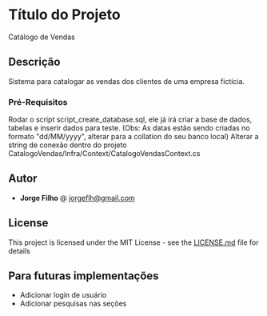 # Título do Projeto

Catálogo de Vendas

## Descrição

Sistema para catalogar as vendas dos clientes de uma empresa fictícia.

### Pré-Requisitos

Rodar o script script_create_database.sql, ele já irá criar a base de dados, tabelas e inserir dados para teste. 
(Obs: As datas estão sendo criadas no formato "dd/MM/yyyy", alterar para a collation do seu banco local)
Alterar a string de conexão dentro do projeto CatalogoVendas/Infra/Context/CatalogoVendasContext.cs

## Autor

* **Jorge Filho** @ jorgeflh@gmail.com

## License

This project is licensed under the MIT License - see the [LICENSE.md](LICENSE.md) file for details

## Para futuras implementações

* Adicionar login de usuário
* Adicionar pesquisas nas seções
